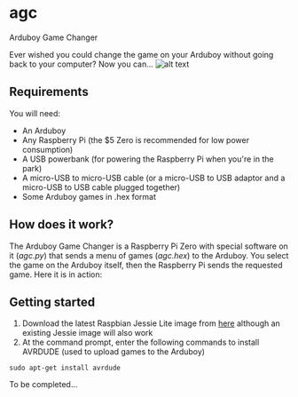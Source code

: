 # agc
Arduboy Game Changer

Ever wished you could change the game on your Arduboy without going back to your computer? Now you can...
![alt text](https://raw.githubusercontent.com/username/projectname/branch/path/to/img.png)
## Requirements
You will need:
* An Arduboy
* Any Raspberry Pi (the $5 Zero is recommended for low power consumption)
* A USB powerbank (for powering the Raspberry Pi when you're in the park)
* A micro-USB to micro-USB cable (or a micro-USB to USB adaptor and a micro-USB to USB cable plugged together)
* Some Arduboy games in .hex format

## How does it work?
The Arduboy Game Changer is a Raspberry Pi Zero with special software on it (_agc.py_) that sends a menu of games (_agc.hex_) to the Arduboy. You select the game on the Arduboy itself, then the Raspberry Pi sends the requested game. Here it is in action:



## Getting started
1. Download the latest Raspbian Jessie Lite image from [here](https://www.raspberrypi.org/downloads/raspbian/) although an existing Jessie image will also work
2. At the command prompt, enter the following commands to install AVRDUDE (used to upload games to the Arduboy)
```
sudo apt-get install avrdude
```
To be completed...
